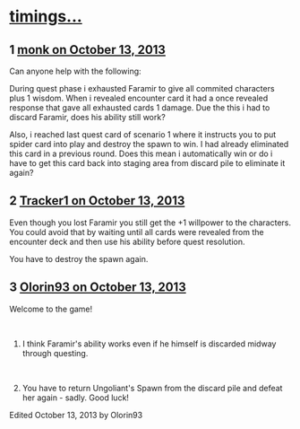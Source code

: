 # [timings...](https://community.fantasyflightgames.com/topic/92015-timings/)

## 1 [monk on October 13, 2013](https://community.fantasyflightgames.com/topic/92015-timings/?do=findComment&comment=887951)

Can anyone help with the following:

During quest phase i exhausted Faramir to give all commited characters plus 1 wisdom. When i revealed encounter card it had a once revealed response that gave all exhausted cards 1 damage. Due the this i had to discard Faramir, does his ability still work?

Also, i reached last quest card of scenario 1 where it instructs you to put spider card into play and destroy the spawn to win. I had already eliminated this card in a previous round. Does this mean i automatically win or do i have to get this card back into staging area from discard pile to eliminate it again?

## 2 [Tracker1 on October 13, 2013](https://community.fantasyflightgames.com/topic/92015-timings/?do=findComment&comment=887960)

Even though you lost Faramir you still get the +1 willpower to the characters. You could avoid that by waiting until all cards were revealed from the encounter deck and then use his ability before quest resolution.

You have to destroy the spawn again.

## 3 [Olorin93 on October 13, 2013](https://community.fantasyflightgames.com/topic/92015-timings/?do=findComment&comment=887961)

Welcome to the game!

 

1) I think Faramir's ability works even if he himself is discarded midway through questing.

 

2) You have to return Ungoliant's Spawn from the discard pile and defeat her again - sadly. Good luck!

Edited October 13, 2013 by Olorin93

